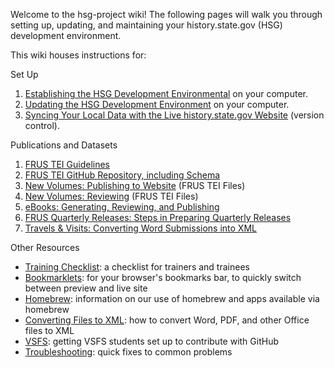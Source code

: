Welcome to the hsg-project wiki!  The following pages will walk you through setting up, updating, and maintaining your history.state.gov (HSG) development environment.

This wiki houses instructions for:

Set Up

1. [Establishing the HSG Development Environmental](setup) on your computer.
1. [Updating the HSG Development Environment](https://github.com/HistoryAtState/hsg-project/wiki/setup#updating-from-an-old-setup) on your computer.
1. [Syncing Your Local Data with the Live history.state.gov Website](version-control) (version control).

Publications and Datasets

1. [FRUS TEI Guidelines](http://static.history.state.gov/temp/frus-tei-guidelines.html)
1. [FRUS TEI GitHub Repository, including Schema](https://github.com/historyatstate/frus)
1. [New Volumes: Publishing to Website](publishing-new-volumes-to-website) (FRUS TEI Files)
1. [New Volumes: Reviewing](reviewing-frus-tei) (FRUS TEI Files)
1. [eBooks: Generating, Reviewing, and Publishing](ebooks)
1. [FRUS Quarterly Releases: Steps in Preparing Quarterly Releases](quarterly-releases)
1. [Travels & Visits: Converting Word Submissions into XML](preparing-travels-and-visits)

Other Resources

* [Training Checklist](training-checklist): a checklist for trainers and trainees
* [Bookmarklets](bookmarklets): for your browser's bookmarks bar, to quickly switch between preview and live site
* [Homebrew](homebrew): information on our use of homebrew and apps available via homebrew
* [Converting Files to XML](converting-files-to-xml): how to convert Word, PDF, and other Office files to XML
* [VSFS](vsfs): getting VSFS students set up to contribute with GitHub
* [Troubleshooting](troubleshooting): quick fixes to common problems